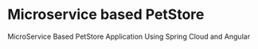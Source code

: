 # Microservice based PetStore
MicroService Based PetStore Application Using Spring Cloud and Angular

